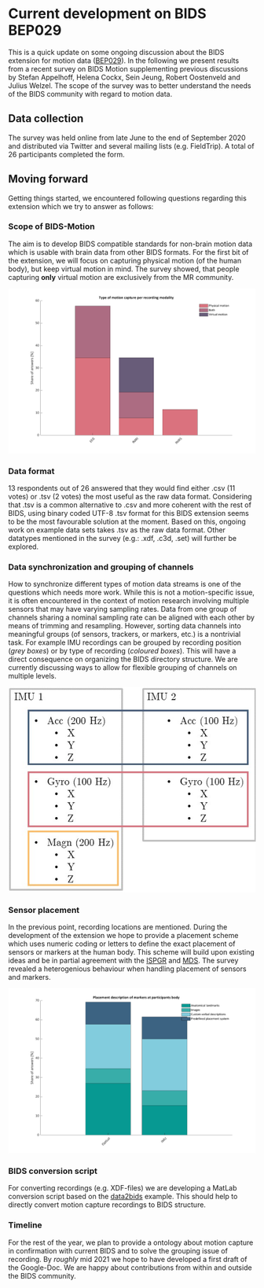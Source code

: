 # Current development on BIDS BEP029
This is a quick update on some ongoing discussion about the BIDS extension for motion data ([BEP029](https://docs.google.com/document/d/1iaaLKgWjK5pcISD1MVxHKexB3PZWfE2aAC5HF_pCZWo/edit)). In the following we present results from a recent survey on BIDS Motion supplementing previous discussions by Stefan Appelhoff, Helena Cockx, Sein Jeung, Robert Oostenveld and Julius Welzel. The scope of the survey was to better understand the needs of the BIDS community with regard to motion data.

## Data collection
The survey was held online from late June to the end of September 2020 and distributed via Twitter and several mailing lists (e.g. FieldTrip). A total of 26 participants completed the form.<br>

## Moving forward
Getting things started, we encountered following questions regarding this extension which we try to answer as follows:<br>

### Scope of BIDS-Motion
The aim is to develop BIDS compatible standards for non-brain motion data which is usable with brain data from other BIDS formats. For the first bit of the extension, we will focus on capturing physical motion (of the human body), but keep virtual motion in mind. The survey showed, that people capturing __only__ virtual motion are exclusively from the MR community. <br>

![space_per_mod](F2_space_per_mod.png)

### Data format
13 respondents out of 26 answered that they would find either .csv (11 votes) or .tsv (2 votes) the most useful as the raw data format. Considering that .tsv is a common alternative to .csv and more coherent with the rest of BIDS, using binary coded UTF-8 .tsv format for this BIDS extension seems to be the most favourable solution at the moment. Based on this, ongoing work on example data sets takes .tsv as the raw data format. Other datatypes mentioned in the survey (e.g.: .xdf, .c3d, .set) will further be explored.

### Data synchronization and grouping of channels
How to synchronize different types of motion data streams is one of the questions which needs more work. While this is not a motion-specific issue, it is often encountered in the context of motion research involving multiple sensors that may have varying sampling rates. Data from one group of channels sharing a nominal sampling rate can be aligned with each other by means of trimming and resampling. However, sorting data channels into meaningful groups (of sensors, trackers, or markers, etc.) is a nontrivial task. For example IMU recordings can be grouped by recording position (_grey boxes_) or by type of recording (_coloured boxes_). This will have a direct consequence on organizing the BIDS directory structure. We are currently discussing ways to allow for flexible grouping of channels on multiple levels. <br>

![placement](example_grps.jpg)

### Sensor placement
In the previous point, recording locations are mentioned. During the development of the extension we hope to provide a placement scheme which uses numeric coding or letters to define the exact placement of sensors or markers at the human body. This scheme will build upon existing ideas and be in partial agreement with the [ISPGR](https://ispgr.org/) and [MDS](https://www.movementdisorders.org/). The survey revealed a heterogenious behaviour when handling placement of sensors and markers.<br>

![placement](F3_plc_per_sys.png)

### BIDS conversion script
For converting recordings (e.g. XDF-files) we are developing a MatLab conversion script based on the [data2bids](https://www.fieldtriptoolbox.org/reference/data2bids/) example. This should help to directly convert motion capture recordings to BIDS structure.

### Timeline
For the rest of the year, we plan to provide a ontology about motion capture in confirmation with current BIDS and to solve the grouping issue of recording. By _roughly_ mid 2021 we hope to have developed a first draft of the Google-Doc. We are happy about contributions from within and outside the BIDS community.
